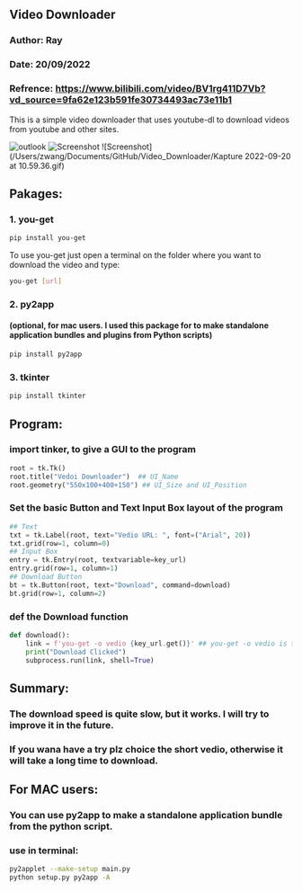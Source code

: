 ## Video Downloader
### Author: Ray
### Date: 20/09/2022
### Refrence: https://www.bilibili.com/video/BV1rg411D7Vb?vd_source=9fa62e123b591fe30734493ac73e11b1


This is a simple video downloader that uses youtube-dl to download videos from youtube and other sites.

![outlook](/Users/zwang/Documents/GitHub/Video_Downloader/outlook.png)
![Screenshot](/Users/zwang/Documents/GitHub/Video_Downloader/downloading.png)
![Screenshot](/Users/zwang/Documents/GitHub/Video_Downloader/Kapture 2022-09-20 at 10.59.36.gif)

## Pakages:
### 1. you-get
```bash
pip install you-get
```
To use you-get just open a terminal on the folder where you want to download the video and type:
```bash
you-get [url]
```
 
### 2. py2app 
#### (optional, for mac users. I used this package for to make standalone application bundles and plugins from Python scripts)
```bash
pip install py2app
```

### 3. tkinter
```bash
pip install tkinter
```

## Program:

### import tinker, to give a GUI to the program
```python
root = tk.Tk()
root.title("Vedoi Downloader")  ## UI_Name
root.geometry("550x100+400+150") ## UI_Size and UI_Position
```

### Set the basic Button and Text Input Box layout of the program
```python
## Text
txt = tk.Label(root, text="Vedio URL: ", font=("Arial", 20))
txt.grid(row=1, column=0)
## Input Box
entry = tk.Entry(root, textvariable=key_url)
entry.grid(row=1, column=1)
## Download Button
bt = tk.Button(root, text="Download", command=download)
bt.grid(row=1, column=2)
```

### def the Download function
```python
def download():
    link = f'you-get -o vedio {key_url.get()}' ## you-get -o vedio is the download path
    print("Download Clicked")
    subprocess.run(link, shell=True)
```

## Summary:
### The download speed is quite slow, but it works. I will try to improve it in the future.
### If you wana have a try plz choice the short vedio, otherwise it will take a long time to download.

## For MAC users:
### You can use py2app to make a standalone application bundle from the python script.
### use in terminal:
```bash
py2applet --make-setup main.py 
python setup.py py2app -A
```



